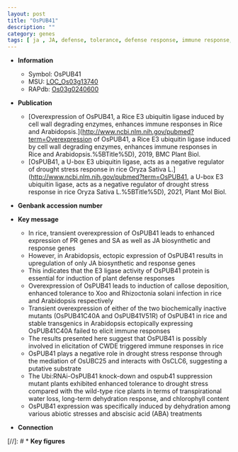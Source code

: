 ```yaml
---
layout: post
title: "OsPUB41"
description: ""
category: genes
tags: [ ja , JA, defense, tolerance, defense response, immune response,  xoo ,  sa , SA, drought, abiotic stress, stress, biotic stress, abscisic acid, chlorophyll content, drought stress, water loss, drought stress , stress response, drought stress response]
---
```


* **Information**  
    + Symbol: OsPUB41  
    + MSU: [LOC_Os03g13740](http://rice.uga.edu/cgi-bin/ORF_infopage.cgi?orf=LOC_Os03g13740)  
    + RAPdb: [Os03g0240600](http://rapdb.dna.affrc.go.jp/viewer/gbrowse_details/irgsp1?name=Os03g0240600)  

* **Publication**  
    + [Overexpression of OsPUB41, a Rice E3 ubiquitin ligase induced by cell wall degrading enzymes, enhances immune responses in Rice and Arabidopsis.](http://www.ncbi.nlm.nih.gov/pubmed?term=Overexpression of OsPUB41, a Rice E3 ubiquitin ligase induced by cell wall degrading enzymes, enhances immune responses in Rice and Arabidopsis.%5BTitle%5D), 2019, BMC Plant Biol.
    + [OsPUB41, a U-box E3 ubiquitin ligase, acts as a negative regulator of drought stress response in rice Oryza Sativa L.](http://www.ncbi.nlm.nih.gov/pubmed?term=OsPUB41, a U-box E3 ubiquitin ligase, acts as a negative regulator of drought stress response in rice Oryza Sativa L.%5BTitle%5D), 2021, Plant Mol Biol.

* **Genbank accession number**  

* **Key message**  
    + In rice, transient overexpression of OsPUB41 leads to enhanced expression of PR genes and SA as well as JA biosynthetic and response genes
    + However, in Arabidopsis, ectopic expression of OsPUB41 results in upregulation of only JA biosynthetic and response genes
    + This indicates that the E3 ligase activity of OsPUB41 protein is essential for induction of plant defense responses
    + Overexpression of OsPUB41 leads to induction of callose deposition, enhanced tolerance to Xoo and Rhizoctonia solani infection in rice and Arabidopsis respectively
    + Transient overexpression of either of the two biochemically inactive mutants (OsPUB41C40A and OsPUB41V51R) of OsPUB41 in rice and stable transgenics in Arabidopsis ectopically expressing OsPUB41C40A failed to elicit immune responses
    + The results presented here suggest that OsPUB41 is possibly involved in elicitation of CWDE triggered immune responses in rice
    + OsPUB41 plays a negative role in drought stress response through the mediation of OsUBC25 and interacts with OsCLC6, suggesting a putative substrate
    + The Ubi:RNAi-OsPUB41 knock-down and ospub41 suppression mutant plants exhibited enhanced tolerance to drought stress compared with the wild-type rice plants in terms of transpirational water loss, long-term dehydration response, and chlorophyll content
    + OsPUB41 expression was specifically induced by dehydration among various abiotic stresses and abscisic acid (ABA) treatments

* **Connection**  

[//]: # * **Key figures**  


